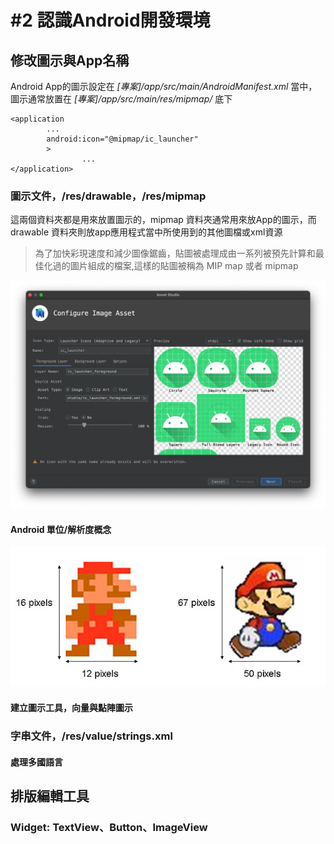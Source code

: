 # \#2 認識Android開發環境

## 修改圖示與App名稱

Android App的圖示設定在 *\[專案\]/app/src/main/AndroidManifest.xml*  當中，圖示通常放置在 *\[專案\]/app/src/main/res/mipmap/* 底下

```markup
<application
        ...
        android:icon="@mipmap/ic_launcher"
        >
                ...
</application>
```


### 圖示文件，/res/drawable，/res/mipmap

這兩個資料夾都是用來放置圖示的，mipmap 資料夾通常用來放App的圖示，而drawable 資料夾則放app應用程式當中所使用到的其他圖檔或xml資源

> 為了加快彩現速度和減少圖像鋸齒，貼圖被處理成由一系列被預先計算和最佳化過的圖片組成的檔案,這樣的貼圖被稱為 MIP map 或者 mipmap

![Image asset](./images/week2/imageasset.png)

#### Android 單位/解析度概念

![Low pixel vs. high pixel](./images/week2/games_img004.jpg)



#### 建立圖示工具，向量與點陣圖示

### 字串文件，/res/value/strings.xml

#### 處理多國語言

## 排版編輯工具

### Widget: TextView、Button、ImageView

